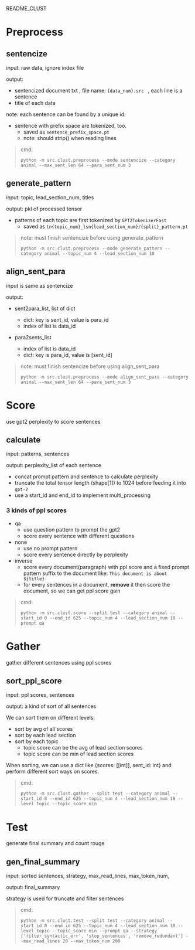 README_CLUST



# Preprocess

## sentencize

input: raw data, ignore index file

output: 

- sentencized document txt , file name: `{data_num}.src ` , each line is a sentence
- title of each data

note: each sentence can be found by a unique id.

- sentence with prefix space are tokenized, too.
  - saved as `sentence_prefix_space.pt`
  - note: should strip() when reading lines

> cmd:
>
> ```
> python -m src.clust.preprocess --mode sentencize --category animal --max_sent_len 64 --para_sent_num 3
> ```

## generate_pattern

input:  topic, lead_section_num, titles

output: pkl of processed tensor

- patterns of each topic are first tokenized by `GPT2TokenizerFast`
  - saved as `tn{topic_num}_lsn{lead_section_num}/{split}_pattern.pt` 

> note: must finish sentencize before using generate_pattern
>
> ```
> python -m src.clust.preprocess --mode generate_pattern --category animal --topic_num 4 --lead_section_num 10 
> ```
>
> 

## align_sent_para

input is same as sentencize

output:

- sent2para_list,  list of dict
  -  dict: key is sent_id, value is para_id
  - index of list is data_id

- para2sents_list
  - index of list is data_id
  -  dict: key is para_id, value is [sent_id]

> note: must finish sentencize before using align_sent_para
>
> ```
> python -m src.clust.preprocess --mode align_sent_para --category animal --max_sent_len 64 --para_sent_num 3
> ```

# Score

use gpt2 perplexity to score sentences

## calculate

input:  patterns, sentences

output: perplexity_list of each sentence

- concat prompt pattern and sentence to calculate perplexity
- truncate the total tensor length (shape[1]) to 1024 before feeding it into `gpt-2`
- use a start_id and end_id to implement multi_processing

### 3 kinds of ppl scores

- qa
  - use question pattern to prompt the gpt2 
  - score every sentence with different questions
- none
  - use no prompt pattern
  - score every sentence directly by perplexity
- inverse
  - score every document(paragraph) with ppl score and a fixed prompt pattern suffix to the document like: `This document is about ${title}.`
  - for every sentences in a document, **remove** it then score the document, so we can get ppl score gain



> cmd:
>
> ```
> python -m src.clust.score --split test --category animal --start_id 0 --end_id 625 --topic_num 4 --lead_section_num 10 --prompt qa
> ```

# Gather

gather different sentences using ppl scores

## sort_ppl_score

input:  ppl scores, sentences

output: a kind of sort of all sentences

We can sort them on different levels: 

- sort by avg of all scores
- sort by each lead section
- sort by each topic
  - topic score can be the avg of lead section scores
  - topic score can be min of lead section scores

When sorting, we can use a dict like {scores: [[int]], sent_id: int} and perform different sort ways on scores.



> cmd:
>
> ```
> python -m src.clust.gather --split test --category animal --start_id 0 --end_id 625 --topic_num 4 --lead_section_num 10 --level topic --topic_score min
> ```



# Test

generate final summary and  count rouge

## gen_final_summary

input: sorted sentences, strategy, max_read_lines, max_token_num, 

output: final_summary

strategy is used for truncate and filter sentences

> cmd:
>
> ```
> python -m src.clust.test --split test --category animal --start_id 0 --end_id 625 --topic_num 4 --lead_section_num 10 --level topic --topic_score min --prompt qa --strategy ['filter_syntactic_err', 'stop_sentences', 'remove_redundant'] --max_read_lines 20 --max_token_num 200
> ```